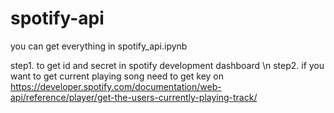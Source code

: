 # spotify-api
you can get everything in spotify_api.ipynb

step1. to get id and secret in spotify development dashboard \n
step2. if you want to get current playing song need to get key on https://developer.spotify.com/documentation/web-api/reference/player/get-the-users-currently-playing-track/
